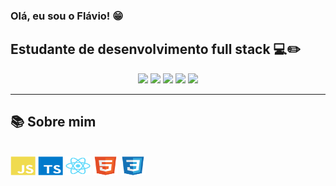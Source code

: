 <h3> Olá, eu sou o Flávio! 😁 </h3>
<h2> Estudante de desenvolvimento full stack 💻✏️</h2>

<p align="center">
  <img src="https://img.shields.io/badge/Code-TypeScript-informational?style=flat&logo=typescript&logoColor=white&color=3178c6"/>
  <img src="https://img.shields.io/badge/Code-JavaScript-yellow?style=flat&logo=javascript&logoColor=white"/>
  <img src="https://img.shields.io/badge/SQL-Database-blue?style=flat&logo=mysql&logoColor=white"/>
  <img src="https://img.shields.io/badge/Node.js-Backend-green?style=flat&logo=node.js&logoColor=white"/>
  <img src="https://img.shields.io/badge/NestJS-Framework-red?style=flat&logo=nestjs&logoColor=white"/>
</p>

---

## 📚 Sobre mim

<div style="display: inline_block"><br>
  <img align="center" alt="Js" height="30" width="40" src="https://raw.githubusercontent.com/devicons/devicon/master/icons/javascript/javascript-plain.svg">
  <img align="center" alt="Ts" height="30" width="40" src="https://raw.githubusercontent.com/devicons/devicon/master/icons/typescript/typescript-plain.svg">
  <img align="center" alt="React" height="30" width="40" src="https://raw.githubusercontent.com/devicons/devicon/master/icons/react/react-original.svg">
  <img align="center" alt="HTML" height="30" width="40" src="https://raw.githubusercontent.com/devicons/devicon/master/icons/html5/html5-original.svg">
  <img align="center" alt="CSS" height="30" width="40" src="https://raw.githubusercontent.com/devicons/devicon/master/icons/css3/css3-original.svg">
</div>
